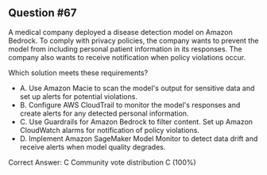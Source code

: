 ## Question #67

A medical company deployed a disease detection model on Amazon Bedrock. To comply with privacy policies, the company wants to prevent the model from including personal patient information in its responses. The company also wants to receive notification when policy violations occur.

Which solution meets these requirements?

- A. Use Amazon Macie to scan the model's output for sensitive data and set up alerts for potential violations.
- B. Configure AWS CloudTrail to monitor the model's responses and create alerts for any detected personal information.
- C. Use Guardrails for Amazon Bedrock to filter content. Set up Amazon CloudWatch alarms for notification of policy violations.
- D. Implement Amazon SageMaker Model Monitor to detect data drift and receive alerts when model quality degrades. 

Correct Answer: 
C Community vote distribution C (100%)